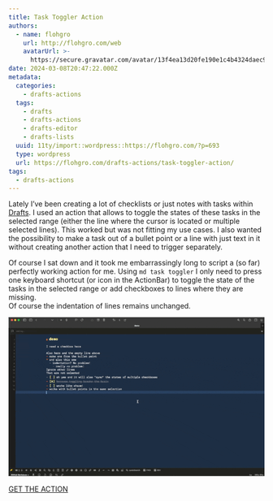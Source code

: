 ```yaml
---
title: Task Toggler Action
authors:
  - name: flohgro
    url: http://flohgro.com/web
    avatarUrl: >-
      https://secure.gravatar.com/avatar/13f4ea13d20fe190e1c4b4324daec918?s=96&d=mm&r=g
date: 2024-03-08T20:47:22.000Z
metadata:
  categories:
    - drafts-actions
  tags:
    - drafts
    - drafts-actions
    - drafts-editor
    - drafts-lists
  uuid: 11ty/import::wordpress::https://flohgro.com/?p=693
  type: wordpress
  url: https://flohgro.com/drafts-actions/task-toggler-action/
tags:
  - drafts-actions
---
```

Lately I’ve been creating a lot of checklists or just notes with tasks within [Drafts](https://getdrafts.com). I used an action that allows to toggle the states of these tasks in the selected range (either the line where the cursor is located or multiple selected lines). This worked but was not fitting my use cases. I also wanted the possibility to make a task out of a bullet point or a line with just text in it without creating another action that I need to trigger separately.

Of course I sat down and it took me embarrassingly long to script a (so far) perfectly working action for me. Using `md task toggler` I only need to press one keyboard shortcut (or icon in the ActionBar) to toggle the state of the tasks in the selected range or add checkboxes to lines where they are missing.  
Of course the indentation of lines remains unchanged.

![](/assets/CleanShot-2024-03-08-at-22.16.-0ezUzsqq5avO.gif)

[GET THE ACTION](https://directory.getdrafts.com/a/2QU)
